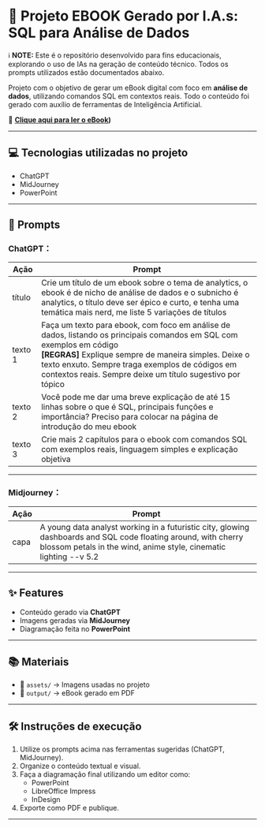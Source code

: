 # 📘 Projeto EBOOK Gerado por I.A.s: SQL para Análise de Dados

ℹ️ **NOTE:** Este é o repositório desenvolvido para fins educacionais, explorando o uso de IAs na geração de conteúdo técnico. Todos os prompts utilizados estão documentados abaixo.

Projeto com o objetivo de gerar um eBook digital com foco em **análise de dados**, utilizando comandos SQL em contextos reais. Todo o conteúdo foi gerado com auxílio de ferramentas de Inteligência Artificial.

📕 **[Clique aqui para ler o eBook](https://github.com/Lorybt/worksoflory/blob/main/Ebook%20Analise%20de%20dados%20-%20Lorena%20Tarabauka.pdf))**


---

## 💻 Tecnologias utilizadas no projeto

- ChatGPT
- MidJourney
- PowerPoint

---

## 🧠 Prompts

### ChatGPT：

| Ação | Prompt |
|------|--------|
| título | Crie um título de um ebook sobre o tema de analytics, o ebook é de nicho de análise de dados e o subnicho é analytics, o título deve ser épico e curto, e tenha uma temática mais nerd, me liste 5 variações de títulos |
| texto 1 | Faça um texto para ebook, com foco em análise de dados, listando os principais comandos em SQL com exemplos em código <br> **[REGRAS]** Explique sempre de maneira simples. Deixe o texto enxuto. Sempre traga exemplos de códigos em contextos reais. Sempre deixe um título sugestivo por tópico |
| texto 2 | Você pode me dar uma breve explicação de até 15 linhas sobre o que é SQL, principais funções e importância? Preciso para colocar na página de introdução do meu ebook |
| texto 3 | Crie mais 2 capítulos para o ebook com comandos SQL com exemplos reais, linguagem simples e explicação objetiva |

---

### Midjourney：

| Ação | Prompt |
|------|--------|
| capa | A young data analyst working in a futuristic city, glowing dashboards and SQL code floating around, with cherry blossom petals in the wind, anime style, cinematic lighting --v 5.2 |

---

## ✨ Features

- Conteúdo gerado via **ChatGPT**
- Imagens geradas via **MidJourney**
- Diagramação feita no **PowerPoint**

---

## 📚 Materiais

- 📂 `assets/` → Imagens usadas no projeto  
- 📂 `output/` → eBook gerado em PDF  
  

---

## 🛠️ Instruções de execução

1. Utilize os prompts acima nas ferramentas sugeridas (ChatGPT, MidJourney).
2. Organize o conteúdo textual e visual.
3. Faça a diagramação final utilizando um editor como:
   - PowerPoint
   - LibreOffice Impress
   - InDesign
4. Exporte como PDF e publique.

---

